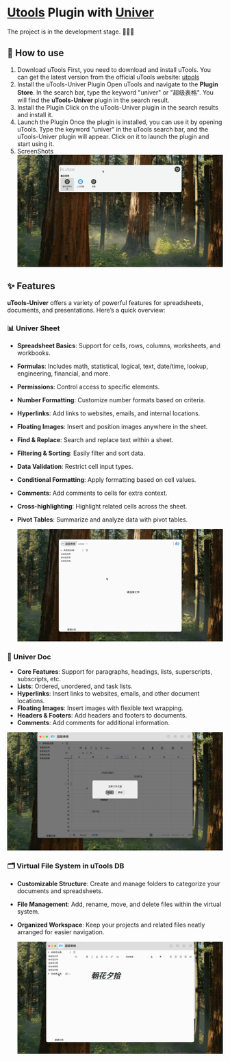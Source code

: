 # [Utools](https://www.u-tools.cn/) Plugin with [Univer](https://univer.ai/)

The project is in the development stage. 🚧🚧🚧

## 🌈 How to use

1. Download uTools
   First, you need to download and install uTools. You can get the latest version from the official uTools website: [utools](https://www.u.tools/)
2. Install the uTools-Univer Plugin
   Open uTools and navigate to the **Plugin Store**. In the search bar, type the keyword "univer" or "超级表格". You will find the **uTools-Univer** plugin in the search result.
3. Install the Plugin
   Click on the uTools-Univer plugin in the search results and install it.
4. Launch the Plugin
   Once the plugin is installed, you can use it by opening uTools. Type the keyword "univer" in the uTools search bar, and the uTools-Univer plugin will appear. Click on it to launch the plugin and start using it.
5. ScreenShots
   ![img](./images/utools-univer.gif)

## ✨ Features

**uTools-Univer** offers a variety of powerful features for spreadsheets, documents, and presentations. Here’s a quick overview:

### 📊 Univer Sheet

- **Spreadsheet Basics**: Support for cells, rows, columns, worksheets, and workbooks.
- **Formulas**: Includes math, statistical, logical, text, date/time, lookup, engineering, financial, and more.
- **Permissions**: Control access to specific elements.
- **Number Formatting**: Customize number formats based on criteria.
- **Hyperlinks**: Add links to websites, emails, and internal locations.
- **Floating Images**: Insert and position images anywhere in the sheet.
- **Find & Replace**: Search and replace text within a sheet.
- **Filtering & Sorting**: Easily filter and sort data.
- **Data Validation**: Restrict cell input types.
- **Conditional Formatting**: Apply formatting based on cell values.
- **Comments**: Add comments to cells for extra context.
- **Cross-highlighting**: Highlight related cells across the sheet.
- **Pivot Tables**: Summarize and analyze data with pivot tables.

  ![img](./images/uSheets.gif)

### 📝 Univer Doc

- **Core Features**: Support for paragraphs, headings, lists, superscripts, subscripts, etc.
- **Lists**: Ordered, unordered, and task lists.
- **Hyperlinks**: Insert links to websites, emails, and other document locations.
- **Floating Images**: Insert images with flexible text wrapping.
- **Headers & Footers**: Add headers and footers to documents.
- **Comments**: Add comments for additional information.

![img](./images/uDoc.gif)

### 🗂️ Virtual File System in uTools DB

- **Customizable Structure**: Create and manage folders to categorize your documents and spreadsheets.
- **File Management**: Add, rename, move, and delete files within the virtual system.
- **Organized Workspace**: Keep your projects and related files neatly arranged for easier navigation.

  ![img](./images/uManager.gif)
